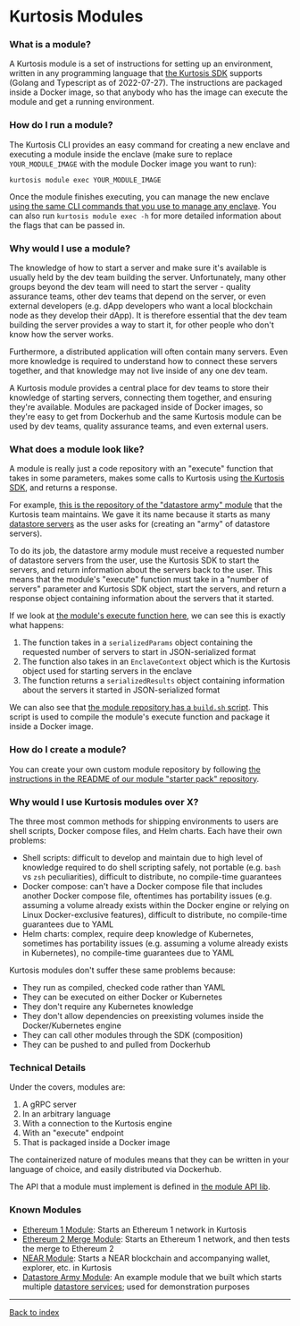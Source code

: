 Kurtosis Modules
================
### What is a module?
A Kurtosis module is a set of instructions for setting up an environment, written in any programming language that [the Kurtosis SDK][kurtosis-core_enclave-context] supports (Golang and Typescript as of 2022-07-27). The instructions are packaged inside a Docker image, so that anybody who has the image can execute the module and get a running environment. 

### How do I run a module?
The Kurtosis CLI provides an easy command for creating a new enclave and executing a module inside the enclave (make sure to replace `YOUR_MODULE_IMAGE` with the module Docker image you want to run):

```
kurtosis module exec YOUR_MODULE_IMAGE
```

Once the module finishes executing, you can manage the new enclave [using the same CLI commands that you use to manage any enclave][using-the-cli]. You can also run `kurtosis module exec -h` for more detailed information about the flags that can be passed in.

### Why would I use a module?
The knowledge of how to start a server and make sure it's available is usually held by the dev team building the server. Unfortunately, many other groups beyond the dev team will need to start the server - quality assurance teams, other dev teams that depend on the server, or even external developers (e.g. dApp developers who want a local blockchain node as they develop their dApp). It is therefore essential that the dev team building the server provides a way to start it, for other people who don't know how the server works.

Furthermore, a distributed application will often contain many servers. Even more knowledge is required to understand how to connect these servers together, and that knowledge may not live inside of any one dev team. 

A Kurtosis module provides a central place for dev teams to store their knowledge of starting servers, connecting them together, and ensuring they're available. Modules are packaged inside of Docker images, so they're easy to get from Dockerhub and the same Kurtosis module can be used by dev teams, quality assurance teams, and even external users.

### What does a module look like?
A module is really just a code repository with an "execute" function that takes in some parameters, makes some calls to Kurtosis using [the Kurtosis SDK][kurtosis-core_enclave-context], and returns a response. 

For example, [this is the repository of the "datastore army" module](https://github.com/kurtosis-tech/datastore-army-module) that the Kurtosis team maintains. We gave it its name because it starts as many [datastore servers](https://github.com/kurtosis-tech/example-datastore-server) as the user asks for (creating an "army" of datastore servers). 

To do its job, the datastore army module must receive a requested number of datastore servers from the user, use the Kurtosis SDK to start the servers, and return information about the servers back to the user. This means that the module's "execute" function must take in a "number of servers" parameter and Kurtosis SDK object, start the servers, and return a response object containing information about the servers that it started. 

If we look at [the module's execute function here](https://github.com/kurtosis-tech/datastore-army-module/blob/master/kurtosis-module/impl/datastore_army_kurtosis_module.go#L28), we can see this is exactly what happens:

1. The function takes in a `serializedParams` object containing the requested number of servers to start in JSON-serialized format
1. The function also takes in an `EnclaveContext` object which is the Kurtosis object used for starting servers in the enclave
1. The function returns a `serializedResults` object containing information about the servers it started in JSON-serialized format

We can also see that [the module repository has a `build.sh` script](https://github.com/kurtosis-tech/datastore-army-module/blob/master/scripts/build.sh). This script is used to compile the module's execute function and package it inside a Docker image.

### How do I create a module?
You can create your own custom module repository by following [the instructions in the README of our module "starter pack" repository](https://github.com/kurtosis-tech/kurtosis-module-starter-pack#kurtosis-module-starter-pack).

### Why would I use Kurtosis modules over X?
The three most common methods for shipping environments to users are shell scripts, Docker compose files, and Helm charts. Each have their own problems:

- Shell scripts: difficult to develop and maintain due to high level of knowledge required to do shell scripting safely, not portable (e.g. `bash` vs `zsh` peculiarities), difficult to distribute, no compile-time guarantees
- Docker compose: can't have a Docker compose file that includes another Docker compose file, oftentimes has portability issues (e.g. assuming a volume already exists within the Docker engine or relying on Linux Docker-exclusive features), difficult to distribute, no compile-time guarantees due to YAML
- Helm charts: complex, require deep knowledge of Kubernetes, sometimes has portability issues (e.g. assuming a volume already exists in Kubernetes), no compile-time guarantees due to YAML

Kurtosis modules don't suffer these same problems because:
- They run as compiled, checked code rather than YAML
- They can be executed on either Docker or Kubernetes
- They don't require any Kubernetes knowledge
- They don't allow dependencies on preexisting volumes inside the Docker/Kubernetes engine
- They can call other modules through the SDK (composition)
- They can be pushed to and pulled from Dockerhub

### Technical Details
Under the covers, modules are:

1. A gRPC server
1. In an arbitrary language
1. With a connection to the Kurtosis engine 
1. With an "execute" endpoint
1. That is packaged inside a Docker image

The containerized nature of modules means that they can be written in your language of choice, and easily distributed via Dockerhub.

The API that a module must implement is defined in [the module API lib](https://github.com/kurtosis-tech/kurtosis-module-api-lib).

### Known Modules

* [Ethereum 1 Module](https://github.com/kurtosis-tech/ethereum-kurtosis-module): Starts an Ethereum 1 network in Kurtosis
* [Ethereum 2 Merge Module](https://github.com/kurtosis-tech/eth2-merge-kurtosis-module): Starts an Ethereum 1 network, and then tests the merge to Ethereum 2
* [NEAR Module](https://github.com/kurtosis-tech/near-kurtosis-module): Starts a NEAR blockchain and accompanying wallet, explorer, etc. in Kurtosis
* [Datastore Army Module](https://github.com/kurtosis-tech/datastore-army-module): An example module that we built which starts multiple [datastore services](https://github.com/kurtosis-tech/example-microservices); used for demonstration purposes

---

[Back to index](https://docs.kurtosistech.com)


<!---------------------------- ONLY LINKS BELOW HERE --------------------------->
[kurtosis-core_enclave-context]: ./kurtosis/core-lib-documentation
[using-the-cli]: ./using-the-cli.md
